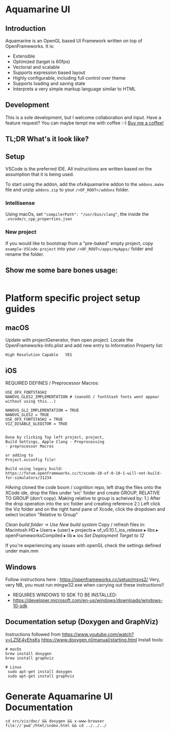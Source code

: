 # Aquamarine UI

## Introduction

Aquamarine is an OpenGL based UI Framework written on top of OpenFrameworks. It is:
- Extensible
- Optimized (target is 60fps)
- Vectorial and scalable
- Supports expression based layout
- Highly configurable, including full control over theme
- Supports loading and saving state
- Interprets a very simple markup language similar to HTML

## Development
This is a sole development, but I welcome collaboration and input. Have a feature request? You can maybe tempt me with coffee :-) [Buy me a coffee!](buymeacoffee.com/stubbulon5)

## TL;DR What's it look like?


## Setup
VSCode is the preferred IDE. All instructions are written based on the assumption that it is being used. 

To start using the addon, add the ofxAquamarine addon to the `addons.make` file and unzip `addons.zip` to your `/<OF_ROOT>/addons` folder.

### Intellisense
Using macOs, set `"compilerPath": "/usr/bin/clang"`, the inside the `.vscode/c_cpp_properties.json` 

### New project
If you would like to bootstrap from a "pre-baked" empty project, copy `example-VSCode-project` into your `/<OF_ROOT>/apps/myApps/` folder and rename the folder.


## Show me some bare bones usage:
```

```



# Platform specific project setup guides

## macOS
Update with projectGenerator, then open project.
Locate the OpenFrameworks-Info.plist and add new entry to Information Property list:
```
High Resolution Capable   YES
```

## iOS

REQUIRED DEFINES / Preprocessor Macros:
```
USE_OFX_FONTSTASH2
NANOVG_GLES2_IMPLEMENTATION # (nanoVG / fontStash fonts wont appear without using this...)

NANOVG_GL2_IMPLEMENTATION = TRUE
NANOVG_GLES2 = TRUE
USE_OFX_FONTSTASH2 = TRUE
VIZ_DISABLE_GLEDITOR = TRUE


Done by clicking Top left project, project,
Build Settings, Apple Clang - Preprocessing
- preprocessor Macros

or adding to
Project.xcconfig file!

Build using legacy build:
https://forum.openframeworks.cc/t/xcode-10-of-0-10-1-will-not-build-for-simulators/31234

```



HAving cloned the code boom / cognition repo, left drag the files onto the XCode ide, drop the files under 'src' folder and create GROUP, RELATIVE TO GROUP (don't copy). Making relative to group is acheived by:
1.) After the drop operation into the src folder and creating reference
2.) Left click the Viz folder and on the right hand pane of Xcode, click the dropdown and select location "Relative to Group"

*Clean build folder -> Use New build system*
Copy / refresh files in:
Macintosh HD⁩ ▸ ⁨Users⁩ ▸ {user} ▸ ⁨projects⁩ ▸ ⁨of_v0.10.1_ios_release⁩ ▸ ⁨libs⁩ ▸ ⁨openFrameworksCompiled⁩ ▸ ⁨lib⁩ ▸ ⁨ios⁩
*Set Deployment Target to 12*

If you're experiencing any issues with openGL check the settings defined under main.mm

## Windows
Follow instructions here : https://openframeworks.cc/setup/msys2/
Very, very NB, you must run mingw32.exe when carrying out these instructions!!

* REQUIRES WINDOWS 10 SDK TO BE INSTALLED:
* https://developer.microsoft.com/en-us/windows/downloads/windows-10-sdk



## Documentation setup (Doxygen and GraphViz)
Instructions followed from https://www.youtube.com/watch?v=LZ5E4vEhsKs
https://www.doxygen.nl/manual/starting.html
Install tools:
```
# macOs
brew install doxygen
brew install graphviz

# Linux
 sudo apt-get install doxygen
 sudo apt-get install graphviz
 ```

# Generate  Aquamarine UI Documentation
``` 
cd src/viz/doc/ && doxygen && x-www-browser file://`pwd`/html/index.html && cd ../../../
```